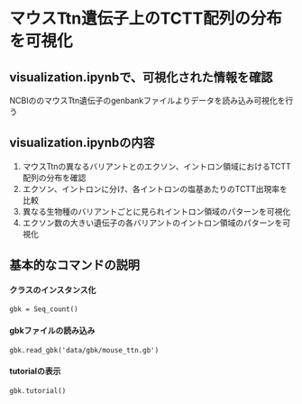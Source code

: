 # マウスTtn遺伝子上のTCTT配列の分布を可視化
## visualization.ipynbで、可視化された情報を確認
NCBIののマウスTtn遺伝子のgenbankファイルよりデータを読み込み可視化を行う

## visualization.ipynbの内容
1. マウスTtnの異なるバリアントとのエクソン、イントロン領域におけるTCTT配列の分布を確認
2. エクソン、イントロンに分け、各イントロンの塩基あたりのTCTT出現率を比較
3. 異なる生物種のバリアントごとに見られイントロン領域のパターンを可視化
4. エクソン数の大きい遺伝子の各バリアントのイントロン領域のパターンを可視化

## 基本的なコマンドの説明
#### クラスのインスタンス化
```
gbk = Seq_count()
```
#### gbkファイルの読み込み
```
gbk.read_gbk('data/gbk/mouse_ttn.gb')
```
#### tutorialの表示
```
gbk.tutorial()
```